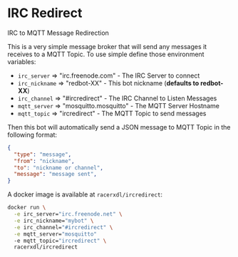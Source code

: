 IRC Redirect
============

IRC to MQTT Message Redirection

This is a very simple message broker that will send any messages it receives to a MQTT Topic. To use simple define those environment variables:

* `irc_server` => "irc.freenode.com" - The IRC Server to connect
* `irc_nickname` => "redbot-XX" - This bot nickname (__defaults to redbot-XX__)
* `irc_channel` => "#ircredirect" - The IRC Channel to Listen Messages
* `mqtt_server` => "mosquitto.mosquitto" - The MQTT Server Hostname
* `mqtt_topic` => "ircredirect" - The MQTT Topic to send messages

Then this bot will automatically send a JSON message to MQTT Topic in the following format:

```json
{
  "type": "message",
  "from": "nickname",
  "to": "nickname or channel",
  "message": "message sent",
}
```

A docker image is available at `racerxdl/ircredirect`:

```bash
docker run \
  -e irc_server="irc.freenode.net" \
  -e irc_nickname="mybot" \
  -e irc_channel="#ircredirect" \
  -e mqtt_server="mosquitto"
  -e mqtt_topic="ircredirect" \
  racerxdl/ircredirect
```
